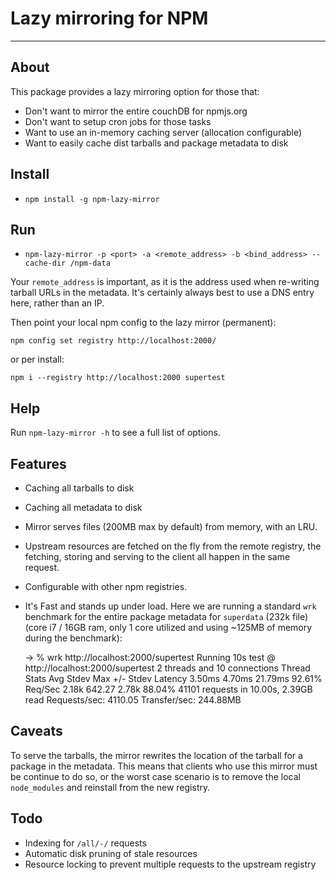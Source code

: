 # Lazy mirroring for NPM
---

## About

This package provides a lazy mirroring option for those that:

  * Don't want to mirror the entire couchDB for npmjs.org
  * Don't want to setup cron jobs for those tasks
  * Want to use an in-memory caching server (allocation configurable)
  * Want to easily cache dist tarballs and package metadata to disk

## Install

  * `npm install -g npm-lazy-mirror`

## Run

  * `npm-lazy-mirror -p <port> -a <remote_address> -b <bind_address> --cache-dir /npm-data`

Your `remote_address` is important, as it is the address used when re-writing
tarball URLs in the metadata. It's certainly always best to use a DNS entry here,
rather than an IP.

Then point your local npm config to the lazy mirror (permanent):

    npm config set registry http://localhost:2000/

or per install:

    npm i --registry http://localhost:2000 supertest

## Help

Run `npm-lazy-mirror -h` to see a full list of options.

## Features

  * Caching all tarballs to disk
  * Caching all metadata to disk
  * Mirror serves files (200MB max by default) from memory, with an LRU.
  * Upstream resources are fetched on the fly from the remote registry, the fetching, storing and serving to the client all happen in the same request.
  * Configurable with other npm registries.
  * It's Fast and stands up under load. Here we are running a standard `wrk` benchmark for the entire package metadata for `superdata` (232k file) (core i7 / 16GB ram, only 1 core utilized and using ~125MB of memory during the benchmark):

    -> % wrk http://localhost:2000/supertest
    Running 10s test @ http://localhost:2000/supertest
      2 threads and 10 connections
      Thread Stats   Avg      Stdev     Max   +/- Stdev
        Latency     3.50ms    4.70ms  21.79ms   92.61%
        Req/Sec     2.18k   642.27     2.78k    88.04%
      41101 requests in 10.00s, 2.39GB read
    Requests/sec:   4110.05
    Transfer/sec:    244.88MB

## Caveats

To serve the tarballs, the mirror rewrites the location of the tarball for a
package in the metadata. This means that clients who use this mirror must be continue to do so,
or the worst case scenario is to remove the local `node_modules` and reinstall from the new registry.

## Todo

  * Indexing for `/all/-/` requests
  * Automatic disk pruning of stale resources
  * Resource locking to prevent multiple requests to the upstream registry

